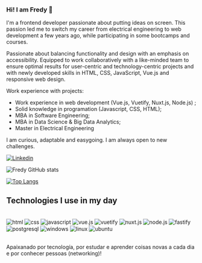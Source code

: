 ### Hi! I am Fredy 👋
I'm a frontend developer passionate about putting ideas on screen. This passion led me to switch my career from electrical engineering to web development a few years ago, while participating in some bootcamps and courses.

Passionate about balancing functionality and design with an emphasis on accessibility. Equipped to work collaboratively with a like-minded team to ensure optimal results for user-centric and technology-centric projects and with newly developed skills in HTML, CSS, JavaScript, Vue.js and responsive web design.

Work experience with projects:
- Work experience in web development (Vue.js, Vuetify, Nuxt.js, Node.js) ;
- Solid knowledge in programation (Javascript, CSS, HTML);
- MBA in Software Engineering;
- MBA in Data Science & Big Data Analytics;
- Master in Electrical Engineering

I am curious, adaptable and easygoing. I am always open to new challenges.

[![Linkedin](https://img.shields.io/badge/LinkedIn-0077B5?style=for-the-badge&logo=linkedin&logoColor=white)](https://www.linkedin.com/in/fredysalazarsangucho/)

![Fredy GitHub stats](https://github-readme-stats.vercel.app/api?username=fredsalas87&show_icons=true&theme=dracula)

[![Top Langs](https://github-readme-stats.vercel.app/api/top-langs/?username=fredsalas87)](https://github.com/fredsalas87/github-readme-stats)

## Technologies I use in my day

<div style="display: inline_block"><br/>
  <img align="center" alt="html" src="https://img.shields.io/badge/HTML-239120?style=for-the-badge&logo=html5&logoColor=white">
  <img align="center" alt="css" src="https://img.shields.io/badge/CSS-239120?&style=for-the-badge&logo=css3&logoColor=white">
  <img align="center" alt="javascript" src="https://img.shields.io/badge/JavaScript-F7DF1E?style=for-the-badge&logo=javascript&logoColor=black">
  <img align="center" alt="vue.js" src="https://img.shields.io/badge/Vue.js-35495E?style=for-the-badge&logo=vue.js&logoColor=4FC08D">
  <img align="center" alt="vuetify" src="https://img.shields.io/badge/Vuetify-1867C0?style=for-the-badge&logo=vuetify&logoColor=white">
  <img align="center" alt="nuxt.js" src="https://img.shields.io/badge/nuxt.js-00C58E?style=for-the-badge&logo=nuxtdotjs&logoColor=white">
  <img align="center" alt="node.js" src="https://img.shields.io/badge/Node.js-43853D?style=for-the-badge&logo=node.js&logoColor=white">
  <img align="center" alt="fastify" src="https://img.shields.io/badge/fastify-202020?style=for-the-badge&logo=fastify&logoColor=white">
  <img align="center" alt="postgresql" src="https://img.shields.io/badge/PostgreSQL-316192?style=for-the-badge&logo=postgresql&logoColor=white">
  <img align="center" alt="windows" src="https://img.shields.io/badge/Windows-0078D6?style=for-the-badge&logo=windows&logoColor=white">
  <img align="center" alt="linux" src="https://img.shields.io/badge/Linux-FCC624?style=for-the-badge&logo=linux&logoColor=black">
  <img align="center" alt="ubuntu" src="https://img.shields.io/badge/Ubuntu-E95420?style=for-the-badge&logo=ubuntu&logoColor=white">
</div><br/>

Apaixanado por tecnología, por estudar e aprender coisas novas a cada dia e por conhecer pessoas (networking)!
